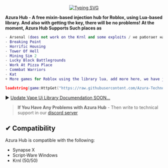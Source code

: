 <p align="center">
<a href="https://git.io/typing-svg"><img src="https://readme-typing-svg.herokuapp.com?color=2276F7&lines=Introducing%2C+Azura+Hub!;A+free+mixin-based+injection+hub" alt="Typing SVG" /></a>
 </p>

**Azura Hub - A free mixin-based injection hub for Roblox, using Lua-based library. And also with getting the key, there will be no problems!**
**At the moment, Azura Hub Supports Such places as**
```lua
- Arsenal (does not work on the Krnl and some exploits / не работает на крнле и некоторый эксплойтах)
- Breaking Point
- Horrific Housing
- Tower Of Hell
- Mining Sim 2
- Lucky Block Battlegrounds
- Work At Pizza Place
- Commbat Warriors
- Kat
+ More games for Roblox using the library lua, add more here, we have just started developing this hub, and do not know the future.
```
```lua
loadstring(game:HttpGet("https://raw.githubusercontent.com/Azura-Technology/Azura-Hub/main/mainKey.lua"))()
```
▶️
[Update Vape Ui Library Documendation SOON...](https://github.com/Azura-Technology/Azura-Hub/blob/main/UILib.md)

> **If You Have Any Problems with Azura Hub** -
> Then write to technical support in our [discord server](https://discord.gg/U7SDSjQgJu)

## ✔ Compatibility
Azura Hub is compatible with the following:
* Synapse X
* Script-Ware Windows
* Krnl (50/50)
